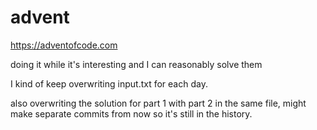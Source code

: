 # advent

https://adventofcode.com

doing it while it's interesting and I can reasonably solve them

I kind of keep overwriting input.txt for each day.

also overwriting the solution for part 1 with part 2 in the same file, might make separate commits from now so it's still in the history.
